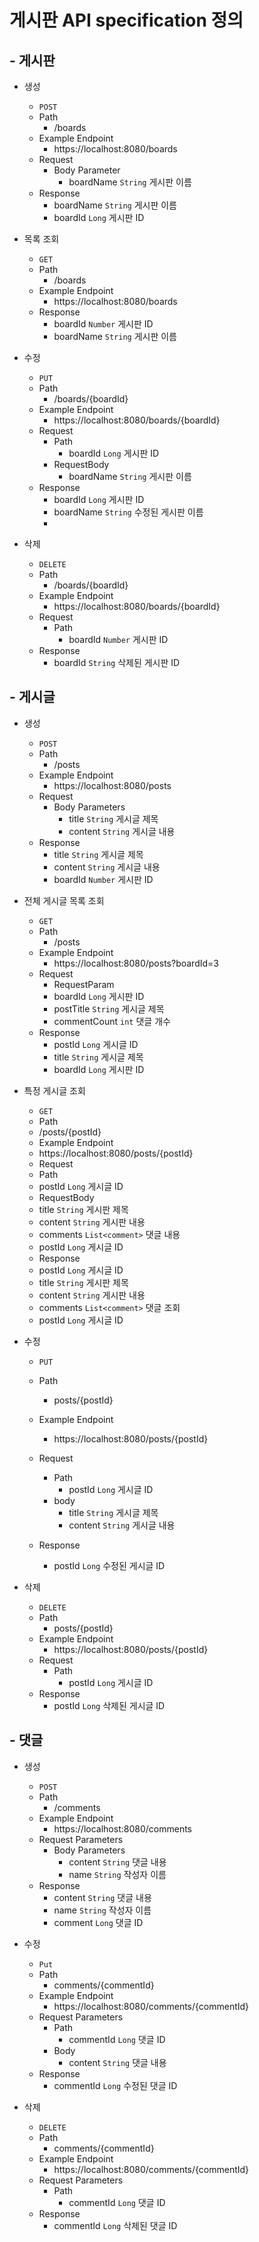 # 게시판 API specification 정의
## - 게시판
- 생성
    - `POST`
    - Path
        - /boards
    - Example Endpoint
        - https://localhost:8080/boards
    - Request
        - Body Parameter
            - boardName `String` 게시판 이름
    - Response
        - boardName `String` 게시판 이름
        - boardId `Long` 게시판 ID

- 목록 조회
    - `GET`
    - Path
        - /boards
    - Example Endpoint
        - https://localhost:8080/boards
    - Response
        - boardId `Number` 게시판 ID
        - boardName `String` 게시판 이름

- 수정
    - `PUT`
    - Path
        - /boards/{boardId}
    - Example Endpoint
        - https://localhost:8080/boards/{boardId}
    - Request
        - Path
            - boardId `Long` 게시판 ID
        - RequestBody
          - boardName `String` 게시판 이름
    - Response
        - boardId `Long` 게시판 ID
        - boardName `String` 수정된 게시판 이름
        -
- 삭제
    - `DELETE`
    - Path
        - /boards/{boardId}
    - Example Endpoint
        - https://localhost:8080/boards/{boardId}
    - Request
        - Path
            - boardId `Number` 게시판 ID
    - Response
        - boardId `String` 삭제된 게시판 ID

## - 게시글
- 생성
    - `POST`
    - Path
        - /posts
    - Example Endpoint
        - https://localhost:8080/posts
    - Request
        - Body Parameters
            - title `String` 게시글 제목
            - content `String` 게시글 내용
    - Response
      - title `String` 게시글 제목
      - content `String` 게시글 내용
      - boardId `Number` 게시판 ID

- 전체 게시글 목록 조회
    - `GET`
    - Path
        - /posts
    - Example Endpoint
        - https://localhost:8080/posts?boardId=3
    - Request
      - RequestParam
      - boardId `Long` 게시판 ID
      - postTitle `String` 게시글 제목
      - commentCount `int` 댓글 개수
    - Response
      - postId `Long` 게시글 ID
      - title `String` 게시글 제목
      - boardId `Long` 게시판 ID

- 특정 게시글 조회
  - `GET`
  - Path
  - /posts/{postId}
  - Example Endpoint
  - https://localhost:8080/posts/{postId}
  - Request
  - Path
  - postId `Long` 게시글 ID
  - RequestBody
  - title `String` 게시판 제목
  - content `String` 게시판 내용
  - comments `List<comment>` 댓글 내용
  - postId `Long` 게시글 ID
  - Response
  - postId `Long` 게시글 ID
  - title `String` 게시판 제목
  - content `String` 게시판 내용
  - comments `List<comment>` 댓글 조회
  - postId `Long` 게시글 ID

- 수정
    - `PUT`
    - Path
        - posts/{postId}
    - Example Endpoint
        - https://localhost:8080/posts/{postId}
    - Request
        - Path
            - postId `Long` 게시글 ID
        - body
          - title `String` 게시글 제목
          - content `String` 게시글 내용

    - Response
      - postId `Long` 수정된 게시글 ID

- 삭제
    - `DELETE`
    - Path
        - posts/{postId}
    - Example Endpoint
        - https://localhost:8080/posts/{postId}
    - Request
        - Path
            - postId `Long` 게시글 ID
    - Response
      - postId `Long` 삭제된 게시글 ID

## - 댓글
- 생성
    - `POST`
    - Path
        - /comments
    - Example Endpoint
        - https://localhost:8080/comments
    - Request Parameters
        - Body Parameters
            - content `String` 댓글 내용
            - name `String` 작성자 이름
    - Response
      - content `String` 댓글 내용
      - name `String` 작성자 이름
      - comment `Long` 댓글 ID

- 수정
    - `Put`
    - Path
        - comments/{commentId}
    - Example Endpoint
        - https://localhost:8080/comments/{commentId}
    - Request Parameters
        - Path
            - commentId `Long` 댓글 ID
        - Body
            - content `String` 댓글 내용
    - Response
      - commentId `Long` 수정된 댓글 ID

- 삭제
    - `DELETE`
    - Path
        - comments/{commentId}
    - Example Endpoint
        - https://localhost:8080/comments/{commentId}
    - Request Parameters
        - Path
            - commentId `Long` 댓글 ID
    - Response
      - commentId `Long` 삭제된 댓글 ID
